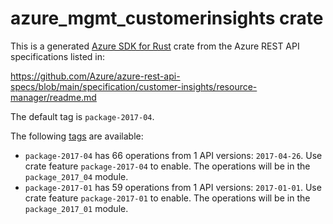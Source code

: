 # azure_mgmt_customerinsights crate

This is a generated [Azure SDK for Rust](https://github.com/Azure/azure-sdk-for-rust) crate from the Azure REST API specifications listed in:

https://github.com/Azure/azure-rest-api-specs/blob/main/specification/customer-insights/resource-manager/readme.md

The default tag is `package-2017-04`.

The following [tags](https://github.com/Azure/azure-sdk-for-rust/blob/main/services/tags.md) are available:

- `package-2017-04` has 66 operations from 1 API versions: `2017-04-26`. Use crate feature `package-2017-04` to enable. The operations will be in the `package_2017_04` module.
- `package-2017-01` has 59 operations from 1 API versions: `2017-01-01`. Use crate feature `package-2017-01` to enable. The operations will be in the `package_2017_01` module.